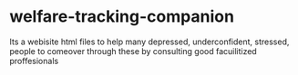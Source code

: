 # welfare-tracking-companion
Its a webisite html files to help many depressed, underconfident, stressed, people to comeover through these by consulting good facuilitized proffesionals
